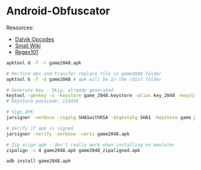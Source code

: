 # Android-Obfuscator

Resources:
- [Dalvik Opcodes](http://pallergabor.uw.hu/androidblog/dalvik_opcodes.html)
- [Smali Wiki](https://github.com/JesusFreke/smali/wiki)
- [Regex101](https://regex101.com/)

```bash
apktool d -f -r game2048.apk

# Perform obs and transfer replace file in game2048 folder
apktool b -f -d game2048 # apk will be in the /dist folder

# Generate Key - Skip, already generated
keytool -genkey -v -keystore game_2048.keystore -alias key_2048 -keyalg RSA -keysize 2048 -validity 10000
# Keystore passcode: 123456

# Sign APK
jarsigner -verbose -sigalg SHA1withRSA -digestalg SHA1 -keystore game_2048.keystore game2048/dist/game2048.apk key_2048

# Verify if apk is signed
jarsigner -verify -verbose -certs game2048.apk

# Zip align apk - don't really work when installing on emulator
zipalign -v 4 game2048.apk game2048_zipaligned.apk

adb install game2048.apk
```
